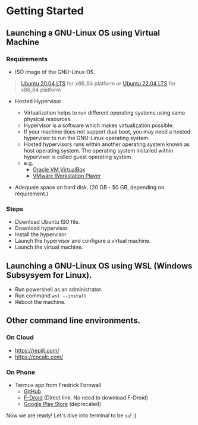 # Getting Started

## Launching a GNU-Linux OS using Virtual Machine

### Requirements

* ISO image of the GNU-Linux OS.

> [Ubuntu 20.04 LTS](https://releases.ubuntu.com/20.04.5/?_ga=2.125119434.1524606981.1671093211-1303727683.1671093211) for x86_64 platform
> or
> [Ubuntu 22.04 LTS](https://ubuntu.com/download/desktop/thank-you?version=22.04.1&architecture=amd64) for x86_64 platform

* Hosted Hypervisor
    - Virtualization helps to run different operating systems using same physical resources.
    - Hypervisor is a software which makes virtualization possible.
    - If your machine does not support dual boot, you may need a hosted hypervisor to run the GNU-Linux operating system. 
    - Hosted hypervisors runs within another operating system known as host operating system. The operating system installed within hypervisor is called guest operating system.
    - e.g.
        * [Oracle VM VirtualBox](https://www.virtualbox.org/)
        * [VMware Workstation Player](https://customerconnect.vmware.com/en/downloads/info/slug/desktop_end_user_computing/vmware_workstation_player/17_0)
 
* Adequate space on hard disk. (20 GB - 50 GB, depending on requirement.)

### Steps

* Download Ubuntu ISO file. 
* Download hypervisor.
* Install the hypervisor
* Launch the hypervisor and configure a virtual machine.
* Launch the virtual machine.

## Launching a GNU-Linux OS using WSL (Windows Subsysyem for Linux).
* Run powershell as an administrator.
* Run command ` wsl --install `
* Reboot the machine.

## Other command line environments.

### On Cloud

* https://replit.com/
* https://cocalc.com/

### On Phone

* Termux app from Fredrick Fornwall 
    - [GitHub](https://github.com/termux/termux-app/releases)
    - [F-Droid](https://f-droid.org/en/packages/com.termux/) (Direct link. No need to download F-Droid)
    - [Google Play Store](https://play.google.com/store/apps/details?id=com.termux) (deprecated)

Now we are ready!
Let's dive into terminal to be ` su `! :)





